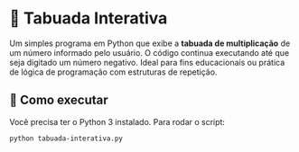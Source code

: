 # 🧮 Tabuada Interativa

Um simples programa em Python que exibe a **tabuada de multiplicação** de um número informado pelo usuário. O código continua executando até que seja digitado um número negativo. Ideal para fins educacionais ou prática de lógica de programação com estruturas de repetição.

## 🚀 Como executar

Você precisa ter o Python 3 instalado. Para rodar o script:

```bash
python tabuada-interativa.py


